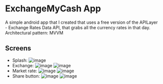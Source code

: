 # ExchangeMyCash App

A simple android app that I created that uses a free version of the APILayer - Exchange Rates Data API, that grabs all the currency rates in that day. Architectural pattern: MVVM

Screens
---------------------
- Splash:
  ![image](https://github.com/EmanuelSperandio/ExchangeMyCash/assets/99552485/a1974258-fbb5-434a-b9c8-97132b498a88)
- Exchange:
![image](https://github.com/EmanuelSperandio/ExchangeMyCash/assets/99552485/396f4f90-7238-4cd3-ad38-80eac840eed7)
![image](https://github.com/EmanuelSperandio/ExchangeMyCash/assets/99552485/fa54ff83-a08b-4557-aaa3-3d32d53f1b1f)
- Market rate:
![image](https://github.com/EmanuelSperandio/ExchangeMyCash/assets/99552485/46064360-8fa7-440b-9e45-7fe6683ecdb3)
![image](https://github.com/EmanuelSperandio/ExchangeMyCash/assets/99552485/1de7a93f-87f4-4743-9cdc-33867922abca)
- Share button:
![image](https://github.com/EmanuelSperandio/ExchangeMyCash/assets/99552485/bd18be75-009e-4ba7-83e6-07fce8e4f365)
![image](https://github.com/EmanuelSperandio/ExchangeMyCash/assets/99552485/755b1e11-6365-4e87-b145-67de29f55c30)
